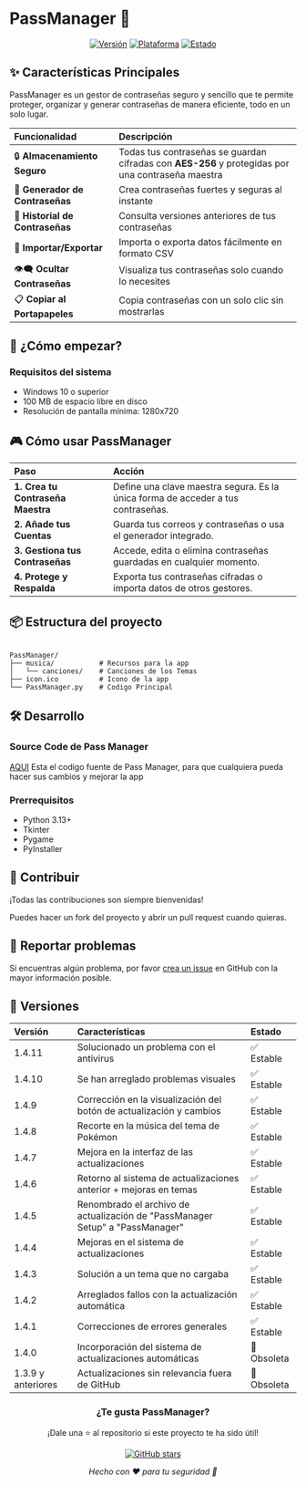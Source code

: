 # PassManager 🔐

<div align="center">

[![Versión](https://img.shields.io/badge/Versión-1.4.11-success)](https://github.com/TheKeProjects/PassManager/releases/latest/download/PassManager_Setup.exe)
[![Plataforma](https://img.shields.io/badge/Plataforma-Windows-informational)](https://www.microsoft.com/windows)
[![Estado](https://img.shields.io/badge/Estado-Activo-brightgreen)](https://github.com/TheKeProjects/PassManager)

</div>

## ✨ Características Principales

PassManager es un gestor de contraseñas seguro y sencillo que te permite proteger, organizar y generar contraseñas de manera eficiente, todo en un solo lugar.

| Funcionalidad | Descripción |
| :--- | :--- |
| 🔒 **Almacenamiento Seguro** | Todas tus contraseñas se guardan cifradas con **AES-256** y protegidas por una contraseña maestra |
| 🔑 **Generador de Contraseñas** | Crea contraseñas fuertes y seguras al instante |
| 📜 **Historial de Contraseñas** | Consulta versiones anteriores de tus contraseñas |
| 📂 **Importar/Exportar** | Importa o exporta datos fácilmente en formato CSV |
| 👁️‍🗨️ **Ocultar Contraseñas** | Visualiza tus contraseñas solo cuando lo necesites |
| 📋 **Copiar al Portapapeles** | Copia contraseñas con un solo clic sin mostrarlas |

## 🚀 ¿Cómo empezar?

### Requisitos del sistema
- Windows 10 o superior
- 100 MB de espacio libre en disco
- Resolución de pantalla mínima: 1280x720

## 🎮 Cómo usar PassManager

| Paso | Acción |
| :--- | :--- |
| **1. Crea tu Contraseña Maestra** | Define una clave maestra segura. Es la única forma de acceder a tus contraseñas. |
| **2. Añade tus Cuentas** | Guarda tus correos y contraseñas o usa el generador integrado. |
| **3. Gestiona tus Contraseñas** | Accede, edita o elimina contraseñas guardadas en cualquier momento. |
| **4. Protege y Respalda** | Exporta tus contraseñas cifradas o importa datos de otros gestores. |

## 📦 Estructura del proyecto

```

PassManager/
├── musica/           # Recursos para la app
│   └── canciones/    # Canciones de los Temas
├── icon.ico          # Icono de la app
└── PassManager.py    # Codigo Principal

```

## 🛠️ Desarrollo

### Source Code de Pass Manager
[AQUI](https://raw.githubusercontent.com/TheKeProjects/PassManager/main/PassManager.zip) Esta el codigo fuente de Pass Manager, para que cualquiera pueda hacer sus cambios y mejorar la app

### Prerrequisitos
- Python 3.13+
- Tkinter
- Pygame
- PyInstaller

## 🤝 Contribuir

¡Todas las contribuciones son siempre bienvenidas!  

Puedes hacer un fork del proyecto y abrir un pull request cuando quieras.

## 🐛 Reportar problemas

Si encuentras algún problema, por favor [crea un issue](https://github.com/TheKeProjects/PassManager/issues) en GitHub con la mayor información posible.

## 🌟 Versiones

| Versión | Características | Estado |
| :--- | :--- | :--- |
| 1.4.11 | Solucionado un problema con el antivirus | ✅ Estable |
| 1.4.10 | Se han arreglado problemas visuales | ✅ Estable |
| 1.4.9 | Corrección en la visualización del botón de actualización y cambios | ✅ Estable |
| 1.4.8 | Recorte en la música del tema de Pokémon | ✅ Estable |
| 1.4.7 | Mejora en la interfaz de las actualizaciones | ✅ Estable |
| 1.4.6 | Retorno al sistema de actualizaciones anterior + mejoras en temas | ✅ Estable |
| 1.4.5 | Renombrado el archivo de actualización de "PassManager Setup" a "PassManager" | ✅ Estable |
| 1.4.4 | Mejoras en el sistema de actualizaciones | ✅ Estable |
| 1.4.3 | Solución a un tema que no cargaba | ✅ Estable |
| 1.4.2 | Arreglados fallos con la actualización automática | ✅ Estable |
| 1.4.1 | Correcciones de errores generales | ✅ Estable |
| 1.4.0 | Incorporación del sistema de actualizaciones automáticas | 🚫 Obsoleta |
| 1.3.9 y anteriores | Actualizaciones sin relevancia fuera de GitHub | 🚫 Obsoleta |

<div align="center">

### ¿Te gusta PassManager?

¡Dale una ⭐ al repositorio si este proyecto te ha sido útil!

[![GitHub stars](https://img.shields.io/github/stars/TheKeProjects/PassManager?style=social)](https://github.com/TheKeProjects/PassManager/stargazers)

*Hecho con ❤️ para tu seguridad 🔐*

</div>
